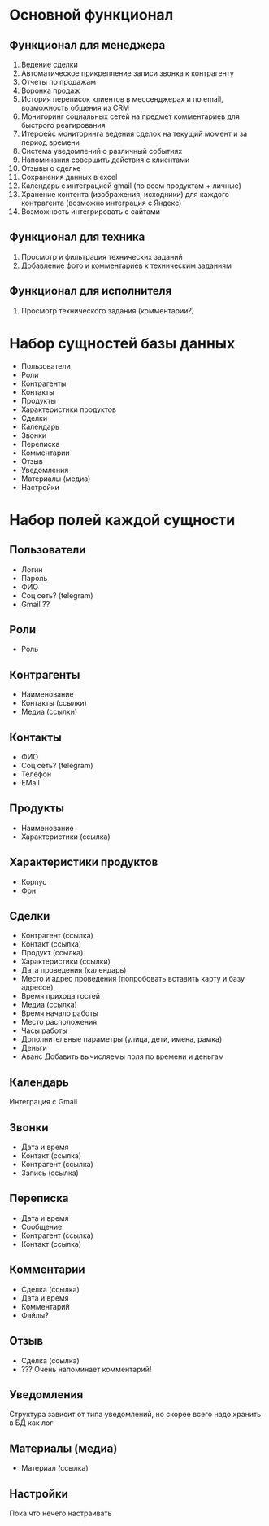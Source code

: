 # Основной функционал
## Функционал для менеджера
1. Ведение сделки
2. Автоматическое прикрепление записи звонка к контрагенту
3. Отчеты по продажам
4. Воронка продаж
5. История переписок клиентов в мессенджерах и по email, возможность общения из CRM
6. Мониторинг социальных сетей на предмет комментариев для быстрого реагирования
7. Итерфейс мониторинга ведения сделок на текущий момент и за период времени
8. Система уведомлений о различный событиях
9. Напоминания совершить действия с клиентами
10. Отзывы о сделке
11. Сохранения данных в excel
12. Календарь с интеграцией gmail (по всем продуктам + личные)
13. Хранение контента (изображения, исходники) для каждого контрагента (возможно интеграция с Яндекс)
14. Возможность интегрировать с сайтами

## Функционал для техника
1. Просмотр и фильтрация технических заданий
2. Добавление фото и комментариев к техническим заданиям

## Функционал для исполнителя
1. Просмотр технического задания (комментарии?)

# Набор сущностей базы данных
- Пользователи
- Роли
- Контрагенты
- Контакты
- Продукты
- Характеристики продуктов
- Сделки
- Календарь
- Звонки
- Переписка
- Комментарии
- Отзыв
- Уведомления
- Материалы (медиа)
- Настройки

# Набор полей каждой сущности

## Пользователи
- Логин
- Пароль
- ФИО
- Соц сеть? (telegram)
- Gmail ??

## Роли
- Роль

## Контрагенты
- Наименование
- Контакты (ссылки)
- Медиа (ссылки)

## Контакты
- ФИО
- Соц сеть? (telegram)
- Телефон
- EMail

## Продукты
- Наименование
- Характеристики (ссылка)

## Характеристики продуктов
- Корпус
- Фон

## Сделки
- Контрагент (ссылка)
- Контакт (ссылка)
- Продукт (ссылка)
- Характеристики (ссылки)
- Дата проведения (календарь)
- Место и адрес проведения (попробовать вставить карту и базу адресов)
- Время прихода гостей
- Медиа (ссылка)
- Время начало работы
- Место расположения
- Часы работы
- Дополнительные параметры (улица, дети, имена, рамка)
- Деньги
- Аванс
Добавить вычисляемы поля по времени и деньгам

## Календарь
Интеграция с Gmail

## Звонки
- Дата и время
- Контакт (ссылка)
- Контрагент (ссылка)
- Запись (ссылка)

## Переписка
- Дата и время
- Сообщение
- Контрагент (ссылка)
- Контакт (ссылка)

## Комментарии
- Сделка (ссылка)
- Дата и время
- Комментарий
- Файлы?

## Отзыв
- Сделка (ссылка)
- ???
Очень напоминает комментарий!

## Уведомления
Структура зависит от типа уведомлений, но скорее всего надо хранить в БД как лог

## Материалы (медиа)
- Материал (ссылка)

## Настройки
Пока что нечего настраивать
